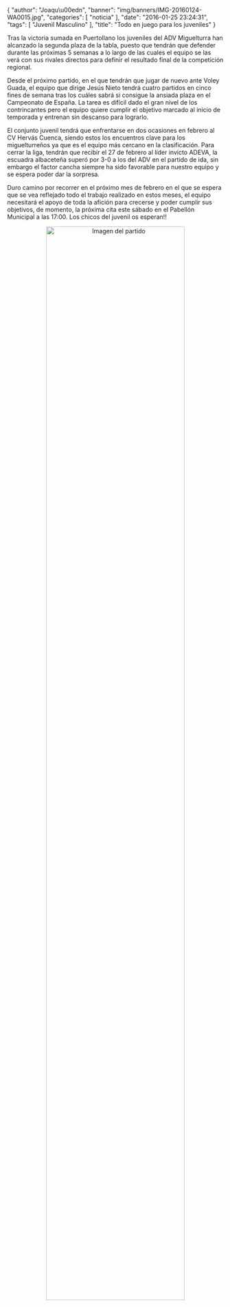 {
  "author": "Joaqu\u00edn", 
  "banner": "img/banners/IMG-20160124-WA0015.jpg", 
  "categories": [
    "noticia"
  ], 
  "date": "2016-01-25 23:24:31", 
  "tags": [
    "Juvenil Masculino"
  ], 
  "title": "Todo en juego para los juveniles"
}

Tras la victoria sumada en Puertollano los juveniles del ADV Miguelturra han alcanzado la segunda plaza de la tabla, puesto que tendrán que defender durante las próximas 5 semanas a lo largo de las cuales el equipo se las verá con sus rivales directos para definir el resultado final de la competición regional.

Desde el próximo partido, en el que tendrán que jugar de nuevo ante Voley Guada, el equipo que dirige Jesús Nieto tendrá cuatro partidos en cinco fines de semana tras los cuáles sabrá si consigue la ansiada plaza en el Campeonato de España. La tarea es difícil dado el gran nivel de los contrincantes pero el equipo quiere cumplir el objetivo marcado al inicio de temporada y entrenan sin descanso para lograrlo.

El conjunto juvenil tendrá que enfrentarse en dos ocasiones en febrero al CV Hervás Cuenca, siendo estos los encuentros clave para los miguelturreños ya que es el equipo más cercano en la clasificación. Para cerrar la liga, tendrán que recibir el 27 de febrero al líder invicto ADEVA, la escuadra albaceteña superó por 3-0 a los del ADV en el partido de ida, sin embargo el factor cancha siempre ha sido favorable para nuestro equipo y se espera poder dar la sorpresa.

Duro camino por recorrer en el próximo mes de febrero en el que se espera que se vea reflejado todo el trabajo realizado en estos meses, el equipo necesitará el apoyo de toda la afición para crecerse y poder cumplir sus objetivos, de momento, la próxima cita este sábado en el Pabellón Municipal a las 17:00. Los chicos del juvenil os esperan!!

<center>
<a target="_new" href="http://www.advmiguelturra.org/drupal/sites/default/files/IMG-20160124-WA0015.jpg"> 
<img alt="Imagen del partido" width="80%" align="center" src="http://www.advmiguelturra.org/drupal/sites/default/files/IMG-20160124-WA0015.jpg"/> </a> </center> 


